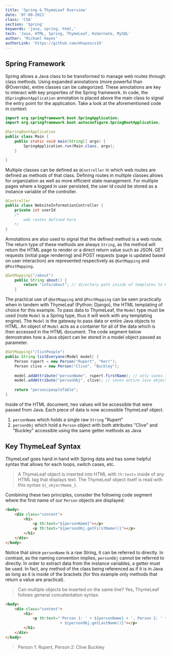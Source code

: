 ```yaml
---
title: 'Spring & ThymeLeaf Overview'
date: '07-08-2021'
class: 'CSA'
section: 'Spring'
keywords: 'java, spring, html,'
tech: 'Java, HTML, Spring, ThymeLeaf, Hibernate, MySQL'
author: 'Michael Hayes'
authorLink: 'https://github.com/mhayescs19' 
---
```

## Spring Framework
Spring allows a Java class to be transformed to manage web routes through class methods. Using expanded annotations (more powerful than @Override), entire classes can be categorized. These annotations are key to interact with key properties of the Spring framework. In code, the ``@SpringBootApplication`` annotation is placed above the main class to signal the entry point for the application. Take a look at the aforementioned code in context:
``` Java
import org.springframework.boot.SpringApplication;
import org.springframework.boot.autoconfigure.SpringBootApplication;

@SpringBootApplication
public class Main {
    public static void main(String[] args) {
        SpringApplication.run(Main.class, args);
    }

}
```
Multiple classes can be defined as `@Controller` in which web routes are defined as methods of that class. Defining routes in multiple classes allows for organization as well as more efficient state management. For multiple pages where a logged in user persisted, the user id could be stored as a instance variable of the controller.
``` Java
@Controller
public class WebsiteInformationController {
    private int userId
    /*
        web routes defined here
    */
}
```
Annotations are also used to signal that the defined method is a web route. The return type of these methods are always `String`, as the method will return the HTML page to render or a direct return value such as JSON. GET requests (initial page rendering) and POST requests (page is updated based on user interaction) are represented respectively as `@GetMapping` and `@PostMapping`.
``` Java
@GetMapping("/about")
    public String about() {
        return "info/about"; // directory path inside of templates to HTML document
    }
```
The practical use of `@GetMapping` and `@PostMapping` can be seen practically when in tandem with ThymeLeaf (Python: Django), the HTML templating of choice for this example. To pass data to ThymeLeaf, the `Model` type must be used (note `Model` is a Spring type, thus it will work with any templating engine). The `Model` is the gateway to pass data or entire Java objects to HTML. An object of `Model` acts as a container for all of the data which is then accessed in the HTML document. The code segment below demostrates how a Java object can be stored in a model object passed as parameter.
``` Java
@GetMapping("/listPeople")
public String listEveryone(Model model) {
    Person rupert = new Person("Rupert", "Kerr");
    Person clive = new Person("Clive", "Buckley");
    
    model.addAttribute("personName", rupert.firstName); // only saves the first name stored in rupert
    model.addAttribute("personObj", clive); // saves entire Java object, where both attributes of the Person class are accessible 
    
    return "person/peopleTable";
}
```
Inside of the HTML document, two values will be accessible that were passed from Java. Each piece of data is now accessible ThymeLeaf object.
1. `personName` which holds a single raw `String` "Rupert"
2. `personObj` which hold a `Person` object with both attributes "Clive" and "Buckley" accessible using the same getter methods as Java

## Key ThymeLeaf Syntax
ThymeLeaf goes hand in hand with Spring data and has some helpful syntax that allows for each loops, switch cases, etc. 
> A ThymeLeaf object is inserted into HTML with `th:text=` inside of any HTML tag that displays text. The ThymeLeaf object itself is read with this syntax `${_objectName_}`.

Combining these two principles, consider the following code segment where the first name of our `Person` objects are displayed:
``` HTML
<body>
    <div class="content">
        <h1>
            <p th:text="${personName}"></p>
            <p th:text="${personObj.getFirstName()}"></p>
        </h1>
    </div>
</body>
```
Notice that since `personName` is a raw String, it can be referred to directly. In contrast, as the naming convention implies, `personObj` cannot be referred to directly. In order to extract data from the instance variables, a getter must be used. In fact, any method of the class being referenced as if it is in Java as long as it is inside of the brackets (for this example only methods that return a value are practical). 
> Can multiple objects be inserted on the same line? Yes, ThymeLeaf follows general concatentation syntax:
``` HTML
<body>
    <div class="content">
        <h1>
            <p th:text="'Person 1: ' + ${personName} + ', Person 2: ' + ${personObj.getFirstName()} + ' ' 
                        + ${personObj.getLastName()}"></p>
        </h1>
    </div>
</body>
```
> Person 1: Rupert, Person 2: Clive Buckley

